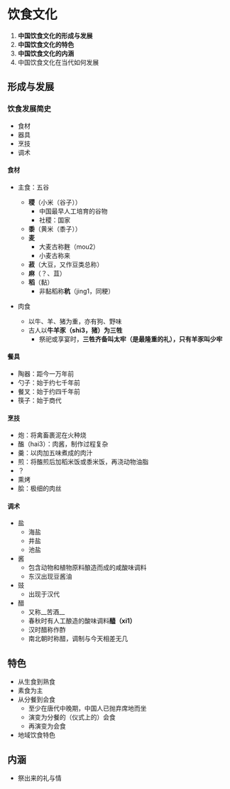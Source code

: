 # 饮食文化

1. **中国饮食文化的形成与发展**
2. **中国饮食文化的特色**
3. **中国饮食文化的内涵**
4. 中国饮食文化在当代如何发展

## 形成与发展

### 饮食发展简史

- 食材
- 器具
- 烹技
- 调术

#### 食材

- 主食：五谷
  - **稷**（小米（谷子））
    - 中国最早人工培育的谷物
    - 社稷：国家
  - **黍**（黄米（黍子））
  - **麦**
    - 大麦古称麰（mou2）
    - 小麦古称来
  - **菽**（大豆，又作豆类总称）
  - **麻**（？、苴）
  - **稻**（黏）
    - 非黏稻称**秔**（jing1，同粳）

- 肉食
  - 以牛、羊、猪为重，亦有狗、野味
  - 古人以**牛羊豕（shi3，猪）为三牲**
    - 祭祀或享宴时，**三牲齐备叫太牢（是最隆重的礼），只有羊豕叫少牢**

#### 餐具

- 陶器：距今一万年前
- 勺子：始于约七千年前
- 餐叉：始于约四千年前
- 筷子：始于商代

#### 烹技

- 炮：将禽畜裹泥在火种烧
- 醢（hai3）：肉酱，制作过程复杂
- 羹：以肉加五味煮成的肉汁
- 煎：将醢煎后加稻米饭或黍米饭，再浇动物油脂
- ？
- 熏烤
- 脍：极细的肉丝

#### 调术

- 盐
  - 海盐
  - 井盐
  - 池盐
- 酱
  - 包含动物和植物原料酿造而成的咸酸味调料
  - 东汉出现豆酱油
- 豉
  - 出现于汉代
- 醋
  - 又称__苦酒__
  - 春秋时有人工酿造的酸味调料**醯（xi1）**
  - 汉时醋称作酢
  - 南北朝时称醋，调制与今天相差无几

## 特色

- 从生食到熟食
- 素食为主
- 从分餐到会食
  - 至少在唐代中晚期，中国人已抛弃席地而坐
  - 演变为分餐的（仪式上的）会食
  - 再演变为会食
- 地域饮食特色

## 内涵

- 祭出来的礼与情
